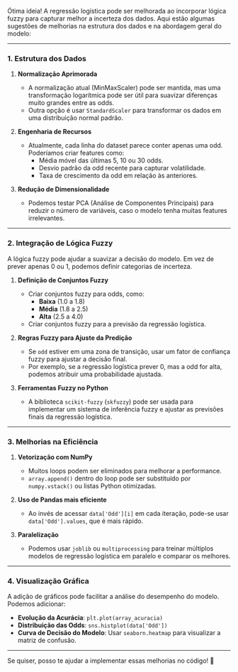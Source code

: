 Ótima ideia! A regressão logística pode ser melhorada ao incorporar lógica fuzzy para capturar melhor a incerteza dos dados. Aqui estão algumas sugestões de melhorias na estrutura dos dados e na abordagem geral do modelo:

---

### **1. Estrutura dos Dados**
1. **Normalização Aprimorada**  
   - A normalização atual (MinMaxScaler) pode ser mantida, mas uma transformação logarítmica pode ser útil para suavizar diferenças muito grandes entre as odds.  
   - Outra opção é usar `StandardScaler` para transformar os dados em uma distribuição normal padrão.

2. **Engenharia de Recursos**  
   - Atualmente, cada linha do dataset parece conter apenas uma odd. Poderíamos criar features como:  
     - Média móvel das últimas 5, 10 ou 30 odds.  
     - Desvio padrão da odd recente para capturar volatilidade.  
     - Taxa de crescimento da odd em relação às anteriores.

3. **Redução de Dimensionalidade**  
   - Podemos testar PCA (Análise de Componentes Principais) para reduzir o número de variáveis, caso o modelo tenha muitas features irrelevantes.

---

### **2. Integração de Lógica Fuzzy**
A lógica fuzzy pode ajudar a suavizar a decisão do modelo. Em vez de prever apenas 0 ou 1, podemos definir categorias de incerteza.

1. **Definição de Conjuntos Fuzzy**
   - Criar conjuntos fuzzy para odds, como:
     - **Baixa** (1.0 a 1.8)
     - **Média** (1.8 a 2.5)
     - **Alta** (2.5 a 4.0)
   - Criar conjuntos fuzzy para a previsão da regressão logística.

2. **Regras Fuzzy para Ajuste da Predição**
   - Se `odd` estiver em uma zona de transição, usar um fator de confiança fuzzy para ajustar a decisão final.  
   - Por exemplo, se a regressão logística prever 0, mas a odd for alta, podemos atribuir uma probabilidade ajustada.

3. **Ferramentas Fuzzy no Python**
   - A biblioteca `scikit-fuzzy` (`skfuzzy`) pode ser usada para implementar um sistema de inferência fuzzy e ajustar as previsões finais da regressão logística.

---

### **3. Melhorias na Eficiência**
1. **Vetorização com NumPy**  
   - Muitos loops podem ser eliminados para melhorar a performance.  
   - `array.append()` dentro do loop pode ser substituído por `numpy.vstack()` ou listas Python otimizadas.

2. **Uso de Pandas mais eficiente**
   - Ao invés de acessar `data['Odd'][i]` em cada iteração, pode-se usar `data['Odd'].values`, que é mais rápido.

3. **Paralelização**
   - Podemos usar `joblib` ou `multiprocessing` para treinar múltiplos modelos de regressão logística em paralelo e comparar os melhores.

---

### **4. Visualização Gráfica**
A adição de gráficos pode facilitar a análise do desempenho do modelo. Podemos adicionar:
- **Evolução da Acurácia**: `plt.plot(array_acuracia)`  
- **Distribuição das Odds**: `sns.histplot(data['Odd'])`  
- **Curva de Decisão do Modelo**: Usar `seaborn.heatmap` para visualizar a matriz de confusão.

---

Se quiser, posso te ajudar a implementar essas melhorias no código! 🚀